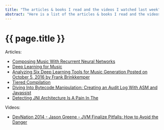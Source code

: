 ```yaml
---
title: "The articles & books I read and the videos I watched last week"
abstract: "Here is a list of the articles & books I read and the videos I watched last week."
---
```


# {{ page.title }}

Articles:

- [Composing Music With Recurrent Neural Networks](http://www.hexahedria.com/2015/08/03/composing-music-with-recurrent-neural-networks/)
- [Deep Learning for Music](https://cs224d.stanford.edu/reports/allenh.pdf)
- [Analyzing Six Deep Learning Tools for Music Generation Posted on October 5, 2016 by Frank Brinkkemper](http://www.asimovinstitute.org/analyzing-deep-learning-tools-music/)
- [Tiered Compilation](https://blog.h2o.ai/2010/07/tiered-compilation/)
- [Diving Into Bytecode Manipulation: Creating an Audit Log With ASM and Javassist](https://blog.newrelic.com/2014/09/29/diving-bytecode-manipulation-creating-audit-log-asm-javassist/)
- [Detecting JNI Architecture Is A Pain In The](http://word-bits.flurg.com/detecting-jni-architecture-is-a-pain-in-the)

Videos:

- [DevNation 2014 - Jason Greene - JVM Finalize Pitfalls: How to Avoid the Danger](https://www.youtube.com/watch?v=UrGP6pfb0H8)
